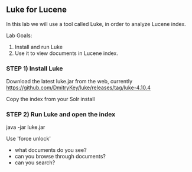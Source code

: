## Luke for Lucene 

In this lab we will use a tool called Luke, in order to analyze Lucene index.


Lab Goals:

1. Install and run Luke
2. Use it to view documents in Lucene index.

### STEP 1)  Install Luke
  Download the latest luke.jar from the web, currently
  https://github.com/DmitryKey/luke/releases/tag/luke-4.10.4

  Copy the index from your Solr install


### STEP 2) Run Luke and open the index

java -jar luke.jar

Use 'force unlock'

- what documents do you see?
- can you browse through documents?
- can you search?